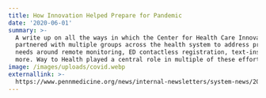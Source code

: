 ```yaml
---
title: How Innovation Helped Prepare for Pandemic
date: '2020-06-01'
summary: >-
  A write up on all the ways in which the Center for Health Care Innovation
  partnered with multiple groups across the health system to address pressing
  needs around remote monitoring, ED contactless registration, text-ins and
  more. Way to Health played a central role in multiple of these efforts.
image: /images/uploads/covid.webp
externallink: >-
  https://www.pennmedicine.org/news/internal-newsletters/system-news/2020/june/how-innovation-helped-prepare-for-pandemic
---
```


